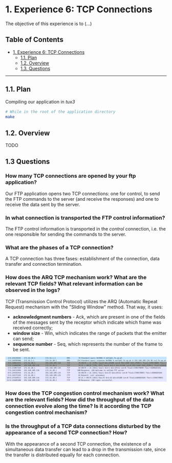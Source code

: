 # 1. Experience 6: TCP Connections

The objective of this experience is to (...)

## Table of Contents<!-- omit in toc -->

- [1. Experience 6: TCP Connections](#1-experience-6-TCP-Connections)
  - [1.1. Plan](#11-plan)
  - [1.2. Overview](#12-overview)
  - [1.3. Questions](#13-questions)

***

## 1.1. Plan

Compiling our application in *tux3*

```bash
# While in the root of the application directory
make
```

## 1.2. Overview

TODO


## 1.3 Questions

### How many TCP connections are opened by your ftp application?

Our FTP application opens two TCP connections: one for control, to send the FTP commands to the server (and receive the responses) and one to receive the data sent by the server.


### In what connection is transported the FTP control information?
The FTP control information is transported in the _control_ connection, i.e. the one responsible for sending the commands to the server.


### What are the phases of a TCP connection?
A TCP connection has three fases: establishment of the connection, data transfer and connection termination.


### How does the ARQ TCP mechanism work? What are the relevant TCP fields? What relevant information can be observed in the logs?

TCP (Transmission Control Protocol) utilizes the ARQ (Automatic Repeat Request) mechanism with the "Sliding Window" method. That way, it uses:
- __acknowledgment numbers__ - Ack, which are present in one of the fields of the messages sent by the receptor which indicate which frame was received correctly;
- __window size__ - Win, which indicates the range of packets that the emitter can send;
- __sequence number__ - Seq, which represents the number of the frame to be sent. 

![](./snippet.png)



### How does the TCP congestion control mechanism work? What are the relevant fields? How did the throughput of the data connection evolve along the time? Is it according the TCP congestion control mechanism?


### Is the throughput of a TCP data connections disturbed by the appearance of a second TCP connection? How?
With the appearance of a second TCP connection, the existence of a simultaneous data transfer can lead to a drop in the transmission rate, since the transfer is distributed equally for each connection.
